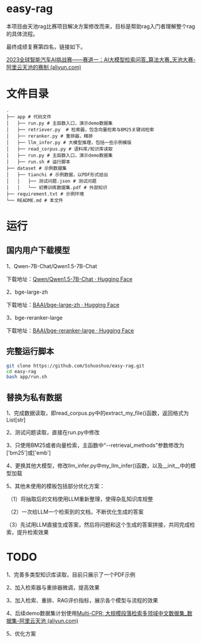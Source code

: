 # easy-rag

本项目由天池rag比赛项目解决方案修改而来，目标是帮助rag入门者理解整个rag的具体流程。

最终成绩复赛第四名，链接如下。

[2023全球智能汽车AI挑战赛——赛道一：AI大模型检索问答_算法大赛_天池大赛-阿里云天池的赛制 (aliyun.com)](https://tianchi.aliyun.com/competition/entrance/532154)

# 文件目录

```
. 
├── app # 代码文件
│   ├── run.py # 主函数入口，演示demo数据集
│   ├── retriever.py  # 检索器，包含向量检索与BM25关键词检索
│   ├── reranker.py # 重排器，精排
│   ├── llm_infer.py # 大模型推理，包括一些示例模版
│   ├── read_corpus.py # 语料库/知识库读取
│   ├── run.py # 主函数入口，演示demo数据集
│   ├── run.sh # 运行脚本
├── dataset # 示例数据集
│   ├── tianchi # 示例数据，以PDF形式给出
│   │   ├── 测试问题.json # 测试问题
│   │   └── 初赛训练数据集.pdf # 外部知识
├── requirement.txt # 示例环境
└── README.md # 本文件
```

# 运行

## 国内用户下载模型

1、Qwen-7B-Chat/Qwen1.5-7B-Chat

下载地址：[Qwen/Qwen1.5-7B-Chat · Hugging Face](https://huggingface.co/Qwen/Qwen1.5-7B-Chat)

2、bge-large-zh

下载地址：[BAAI/bge-large-zh · Hugging Face](https://huggingface.co/BAAI/bge-large-zh)

3、bge-reranker-large

下载地址：[BAAI/bge-reranker-large · Hugging Face](https://huggingface.co/BAAI/bge-reranker-large)

## 完整运行脚本

```bash
git clone https://github.com/Sshuoshuo/easy-rag.git
cd easy-rag
bash app/run.sh
```

## 替换为私有数据

1、完成数据读取，即read_corpus.py中的extract_my_file()函数，返回格式为List[str]

2、测试问题读取，直接在run.py中修改

3、只使用BM25或者向量检索，主函数中“--retrieval_methods”参数修改为['bm25']或['emb']

4、更换其他大模型，修改llm_infer.py中my_llm_infer()函数，以及__init__中的模型加载

5、其他未使用的模板包括部分优化方案：

​		（1）将抽取后的文档使用LLM重新整理，使得杂乱知识库规整

​		（2）一次给LLM一个检索到的文档，不断优化生成的答案

​		（3）先试用LLM直接生成答案，然后将问题和这个生成的答案拼接，共同完成检索，提升检索效果

# TODO

1、完善多类型知识库读取，目前只展示了一个PDF示例

2、加入检索器与重排器微调，提高效果

3、加入检索、重排、RAG评价指标，展示各个模型与流程的效果

4、后续demo数据集计划使用[Multi-CPR: 大规模段落检索多领域中文数据集_数据集-阿里云天池 (aliyun.com)](https://tianchi.aliyun.com/dataset/132745)

5、优化方案
